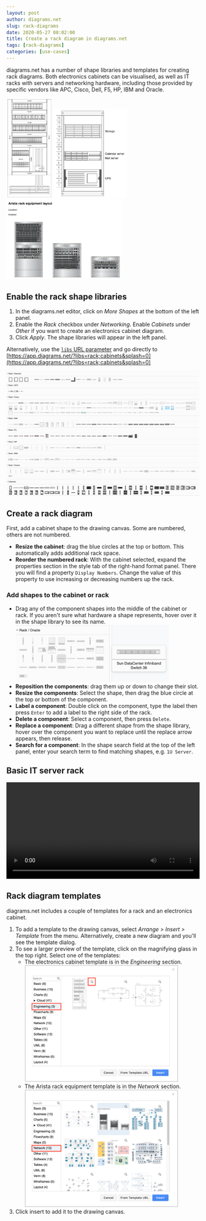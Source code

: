 ```yaml
---
layout: post
author: diagrams.net
slug: rack-diagrams
date: 2020-05-27 08:02:00
title: Create a rack diagram in diagrams.net
tags: [rack-diagrams]
categories: [use-cases]
---
```


diagrams.net has a number of shape libraries and templates for creating rack diagrams. Both electronics cabinets can be visualised, as well as IT racks with servers and networking hardware, including those provided by specific vendors like APC, Cisco, Dell, F5, HP, IBM and Oracle.

<img src="/assets/img/blog/rack-diagram-electronics-cabinet-example.png" style="width=100%;max-width:120px;height:auto;" alt="An electronics cabinet diagram, created at diagrams.net"> <img src="/assets/img/blog/rack-diagram-simple-server.png" alt="A simple rack diagram, created with diagrams.net" style="width=100%;max-width:190px;height:auto;" > <img src="/assets/img/blog/rack-diagram-arista-example.png" alt="An Arista rack diagram layout, created with diagrams.net" style="width=100%;max-width:300px;height:auto;" >

## Enable the rack shape libraries

1. In the diagrams.net editor, click on _More Shapes_ at the bottom of the left panel.
2. Enable the _Rack_ checkbox under _Networking_. Enable _Cabinets_ under _Other_ if you want to create an electronics cabinet diagram.
3. Click _Apply_. The shape libraries will appear in the left panel.

Alternatively, use the [``libs`` URL parameter](/doc/faq/supported-url-parameters.html) and go directly to [https://app.diagrams.net/?libs=rack;cabinets&splash=0](https://app.diagrams.net/?libs=rack;cabinets&splash=0)

<img src="/assets/img/blog/rack-shape-libraries.png" style="max-width:100%;height:auto;" alt="Rack and cabinet shapes in diagrams.net">

## Create a rack diagram

First, add a cabinet shape to the drawing canvas. Some are numbered, others are not numbered.
* **Resize the cabinet**: drag the blue circles at the top or bottom. This automatically adds additional rack space.
* **Reorder the numbered rack**: With the cabinet selected, expand the properties section in the style tab of the right-hand format panel. There you will find a property ``Display Numbers``. Change the value of this property to use increasing or decreasing numbers up the rack.

### Add shapes to the cabinet or rack

* Drag any of the component shapes into the middle of the cabinet or rack. If you aren't sure what hardware a shape represents, hover over it in the shape library to see its name.
<br /><img src="/assets/img/blog/rack-shape-hover.png" style="width=100%;max-width:400px;height:auto;" alt="Hover to see the name of a shape">
* **Reposition the components**: drag them up or down to change their slot.
* **Resize the components**: Select the shape, then drag the blue circle at the top or bottom of the component.
* **Label a component**: Double click on the component, type the label then press ``Enter`` to add a label to the right side of the rack.
* **Delete a component**: Select a component, then press ``Delete``.
* **Replace a component**: Drag a different shape from the shape library, hover over the component you want to replace until the replace arrow appears, then release.
* **Search for a component**: In the shape search field at the top of the left panel, enter your search term to find matching shapes, e.g. ``1U Server``.

## Basic IT server rack

<video width="100%" controls="controls">
  <source src="/assets/img/blog/rack-diagram-simple.mp4">
</video>

## Rack diagram templates

diagrams.net includes a couple of templates for a rack and an electronics cabinet.

1. To add a template to the drawing canvas, select _Arrange > Insert > Template_ from the menu. Alternatively, create a new diagram and you'll see the template dialog.
2. To see a larger preview of the template, click on the magnifying glass in the top right. Select one of the templates:
   * The electronics cabinet template is in the _Engineering_ section.
   <br /><img src="/assets/img/blog/rack-diagram-electronics-cabinet-template.png" style="width=100%;max-width:400px;height:auto;" alt="Arista rack diagram template in diagrams.net">
   * The Arista rack equipment template is in the _Network_ section.
   <br /><img src="/assets/img/blog/rack-diagram-arista-template.png" style="width=100%;max-width:400px;height:auto;" alt="Arista rack diagram template in diagrams.net">
3. Click insert to add it to the drawing canvas.
